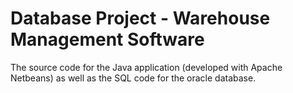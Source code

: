 # **Database Project - Warehouse Management Software**
The source code for the Java application (developed with Apache Netbeans) as well as the SQL code for the oracle database. 
